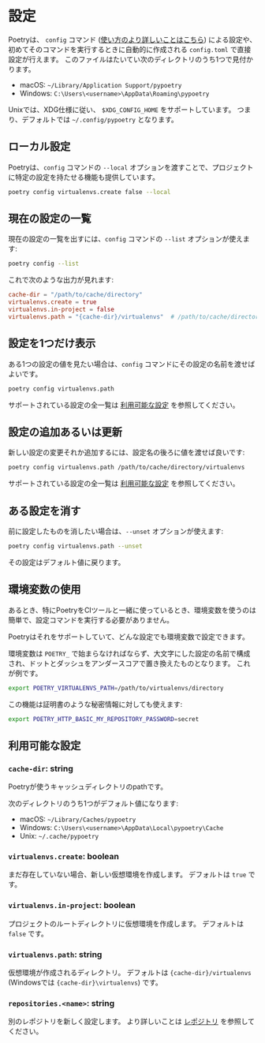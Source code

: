 # 設定

Poetryは、 `config` コマンド ([使い方のより詳しいことはこちら](/poetry-ja/cli/#config))
による設定や、初めてそのコマンドを実行するときに自動的に作成される `config.toml` で直接設定が行えます。
このファイルはたいてい次のディレクトリのうち1つで見付かります。

- macOS:   `~/Library/Application Support/pypoetry`
- Windows: `C:\Users\<username>\AppData\Roaming\pypoetry`

Unixでは、XDG仕様に従い、 `$XDG_CONFIG_HOME` をサポートしています。
つまり、デフォルトでは `~/.config/pypoetry` となります。

## ローカル設定

Poetryは、`config` コマンドの `--local` オプションを渡すことで、プロジェクトに特定の設定を持たせる機能も提供しています。

```bash
poetry config virtualenvs.create false --local
```

## 現在の設定の一覧

現在の設定の一覧を出すには、`config` コマンドの `--list` オプションが使えます:

```bash
poetry config --list
```

これで次のような出力が見れます:

```toml
cache-dir = "/path/to/cache/directory"
virtualenvs.create = true
virtualenvs.in-project = false
virtualenvs.path = "{cache-dir}/virtualenvs"  # /path/to/cache/directory/virtualenvs
```

## 設定を1つだけ表示

ある1つの設定の値を見たい場合は、`config` コマンドにその設定の名前を渡せばよいです。

```bash
poetry config virtualenvs.path
```

サポートされている設定の全一覧は [利用可能な設定](#available-settings) を参照してください。

## 設定の追加あるいは更新

新しい設定の変更それか追加するには、設定名の後ろに値を渡せば良いです:

```bash
poetry config virtualenvs.path /path/to/cache/directory/virtualenvs
```

サポートされている設定の全一覧は [利用可能な設定](#available-settings) を参照してください。

## ある設定を消す

前に設定したものを消したい場合は、`--unset` オプションが使えます:

```bash
poetry config virtualenvs.path --unset
```

その設定はデフォルト値に戻ります。

## 環境変数の使用

あるとき、特にPoetryをCIツールと一緒に使っているとき、環境変数を使うのは簡単で、設定コマンドを実行する必要がありません。

Poetryはそれをサポートしていて、どんな設定でも環境変数で設定できます。

環境変数は `POETRY_` で始まらなければならず、大文字にした設定の名前で構成され、ドットとダッシュをアンダースコアで置き換えたものとなります。
これが例です。

```bash
export POETRY_VIRTUALENVS_PATH=/path/to/virtualenvs/directory
```

この機能は証明書のような秘密情報に対しても使えます:

```bash
export POETRY_HTTP_BASIC_MY_REPOSITORY_PASSWORD=secret
```


## 利用可能な設定

### `cache-dir`: string

Poetryが使うキャッシュディレクトリのpathです。

次のディレクトリのうち1つがデフォルト値になります:

- macOS:   `~/Library/Caches/pypoetry`
- Windows: `C:\Users\<username>\AppData\Local\pypoetry\Cache`
- Unix:    `~/.cache/pypoetry`

### `virtualenvs.create`: boolean

まだ存在していない場合、新しい仮想環境を作成します。
デフォルトは `true` です。

### `virtualenvs.in-project`: boolean

プロジェクトのルートディレクトリに仮想環境を作成します。
デフォルトは `false` です。

### `virtualenvs.path`: string

仮想環境が作成されるディレクトリ。
デフォルトは `{cache-dir}/virtualenvs` (Windowsでは `{cache-dir}\virtualenvs`) です。

### `repositories.<name>`: string

別のレポジトリを新しく設定します。
より詳しいことは [レポジトリ](/poetry-ja/repositories/) を参照してください。
